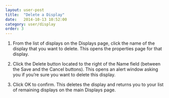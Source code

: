 ```yaml
---
layout: user-post
title:  "Delete a Display"
date:   2014-10-13 10:52:00
category: user/display
order: 3
---
```




1. From the list of displays on the Displays page, click the name of the display that you want to delete.  This opens the properties page for that display.

2. Click the Delete button located to the right of the Name field (between the Save and the Cancel buttons).  This opens an alert window asking you if you’re sure you want to delete this display.  

3. Click OK to confirm.  This deletes the display and returns you to your list of remaining displays on the main Displays page.
